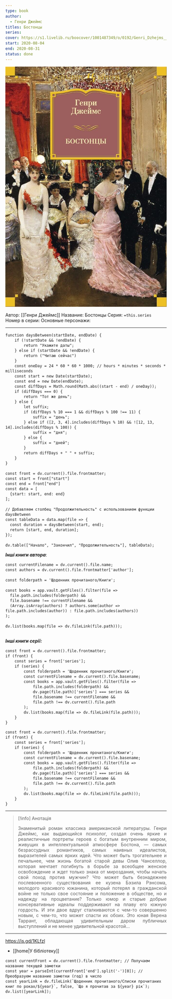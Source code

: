 ```yaml
---
type: book
author:
  - Генри Джеймс
titles: Бостонцы
series: 
cover: https://s1.livelib.ru/boocover/1001487349/o/0192/Genri_Dzhejms__Bostontsy.jpeg
start: 2020-08-04
end: 2020-08-31
status: done
---
```

![cover|150](media/cover!150-305.jpg)

Автор: [[Генри Джеймс]]
Название: Бостонцы
Серия:  `=this.series`
Номер в серии:
Основные персонажи:

---
```dataviewjs
function daysBetween(startDate, endDate) {
	if (!startDate && !endDate) { 
		return "Укажите даты"; 
	} else if (startDate && !endDate) {
		return ("Читаю сейчас")
	}
	const oneDay = 24 * 60 * 60 * 1000; // hours * minutes * seconds * milliseconds
	const start = new Date(startDate);
	const end = new Date(endDate);
	const diffDays = Math.round(Math.abs((start - end) / oneDay));
	if (diffDays === 0) {
		return "Тот же день";   
	} else {
		let suffix;     
	    if (diffDays % 10 === 1 && diffDays % 100 !== 11) {
		    suffix = "день";     
	    } else if ([2, 3, 4].includes(diffDays % 10) && ![12, 13, 14].includes(diffDays % 100)) {
			suffix = "дня";     
		} else {       
			suffix = "дней";     
		}          
		return diffDays + " " + suffix;   
	} 
}  

const front = dv.current().file.frontmatter;
const start = front["start"]
const end = front["end"]
const data = [
  {start: start, end: end}
];

// Добавляем столбец "Продолжительность" с использованием функции daysBetween
const tableData = data.map(file => {
  const duration = daysBetween(start, end);
  return [start, end, duration];
});

dv.table(["Начало", "Закончил", "Продолжительность"], tableData);
```
***Інші книги автора***:
```dataviewjs
const currentFilename = dv.current().file.name;
const authors = dv.current().file.frontmatter['author'];

const folderpath = 'Щоденник прочитаного/Книги';

const books = app.vault.getFiles().filter(file =>
  file.path.includes(folderpath) &&
  file.basename !== currentFilename &&
  (Array.isArray(authors) ? authors.some(author => file.path.includes(author)) : file.path.includes(authors))
);

dv.list(books.map(file => dv.fileLink(file.path)));


```
***Інші книги серії:***
```dataviewjs
const front = dv.current().file.frontmatter;
if (front) {
	const series = front['series'];
	if (series) {
		const folderpath = 'Щоденник прочитаного/Книги';
		const currentFilename = dv.current().file.basename;
		const books = app.vault.getFiles().filter(file =>  
			file.path.includes(folderpath) && 
			dv.page(file.path)['series'] === series && 
			file.basename !== currentFilename &&
			file.path !== dv.current().file.path 
		);
		dv.list(books.map(file => dv.fileLink(file.path)));
	}
}

```

```dataviewjs
const front = dv.current().file.frontmatter;
if (front) {
	const series = front['series'];
	if (series) {
		const folderpath = 'Щоденник прочитаного/Книги';
		const currentFilename = dv.current().file.basename;
		const books = app.vault.getFiles().filter(file =>  
			file.path.includes(folderpath) && 
			dv.page(file.path)['series'] === series && 
			file.basename !== currentFilename &&
			file.path !== dv.current().file.path 
		);
		dv.list(books.map(file => dv.fileLink(file.path)));
	}
}

```

---
>[!info] Анотація
><p align="justify">Знаменитый роман классика американской литературы. Генри Джеймс, как выдающийся психолог, создал очень яркие и реалистичные портреты героев с богатым внутренним миром, живущих в интеллектуальной атмосфере Бостона, — самых безрассудных романтиков, самых наивных идеалистов, выразителей самых ярких идей. Что может быть трогательнее и печальнее, чем жизнь богатой старой девы Олив Чанселлор, которая мечтает погибнуть в борьбе за всеобщее женское освобождение и ждет только знака от мироздания, чтобы начать свой поход против мужчин? Что может быть безнадежнее послевоенного существования ее кузена Бэзила Рэнсома, молодого красивого южанина, который потерял в гражданской войне не только свое состояние и положение в обществе, но и надежду на процветание? Только юмор и старые добрые консервативные идеалы поддерживают на плаву его южную гордость. И эти двое вдруг сталкиваются с чем-то совершенно новым, с чем-то, что может спасти их обоих. Это юная Верена Таррант, обладающая удивительным даром публичных выступлений и не менее удивительной красотой…</p>

___
https://is.gd/1KLfzl

- [[home|У бібліотеку]]
```dataviewjs
const currentFront = dv.current().file.frontmatter; // Получаем название текущей заметки
const year = parseInt(currentFront['end'].split('-')[0]); // Преобразуем название заметки (год) в число
const yearLink = dv.fileLink(`Щоденник прочитаного/Списки прочитаних книг по роках/${year}`, false, `Що я прочитав за ${year} рік`);
dv.list([yearLink]);
```